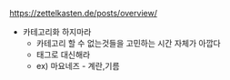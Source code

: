 https://zettelkasten.de/posts/overview/
- 카테고리화 하지마라
	- 카테고리 할 수 없는것들을 고민하는 시간 자체가 아깝다
	- 태그로 대신해라
	- ex) 마요네즈 - 계란,기름